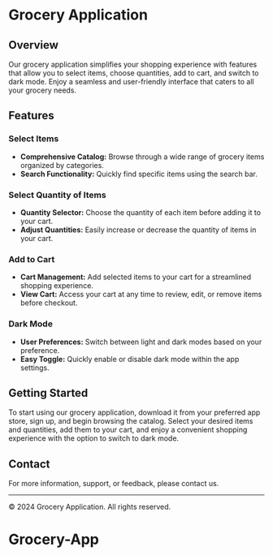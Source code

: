 # Grocery Application

## Overview
Our grocery application simplifies your shopping experience with features that allow you to select items, choose quantities, add to cart, and switch to dark mode. Enjoy a seamless and user-friendly interface that caters to all your grocery needs.

## Features

### Select Items
- **Comprehensive Catalog:** Browse through a wide range of grocery items organized by categories.
- **Search Functionality:** Quickly find specific items using the search bar.

### Select Quantity of Items
- **Quantity Selector:** Choose the quantity of each item before adding it to your cart.
- **Adjust Quantities:** Easily increase or decrease the quantity of items in your cart.

### Add to Cart
- **Cart Management:** Add selected items to your cart for a streamlined shopping experience.
- **View Cart:** Access your cart at any time to review, edit, or remove items before checkout.

### Dark Mode
- **User Preferences:** Switch between light and dark modes based on your preference.
- **Easy Toggle:** Quickly enable or disable dark mode within the app settings.

## Getting Started
To start using our grocery application, download it from your preferred app store, sign up, and begin browsing the catalog. Select your desired items and quantities, add them to your cart, and enjoy a convenient shopping experience with the option to switch to dark mode.

## Contact
For more information, support, or feedback, please contact us.

---

© 2024 Grocery Application. All rights reserved.
# Grocery-App
